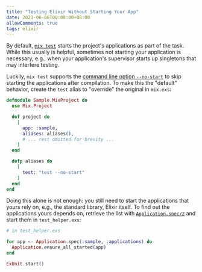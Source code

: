```yaml
---
title: "Testing Elixir Without Starting Your App"
date: 2021-06-06T00:08:00+08:00
allowComments: true
tags: elixir
---
```


By default, [`mix test`][mix-test] starts the project's applications as
part of the task. While this usually is helpful, sometimes not starting
your application is necessary, e.g., when your application's supervisor
starts up singletons that may interfere testing.

Luckily, `mix test` supports the [command line option `--no-start`][clo] to
skip starting the applications after compilation. To make this the "default"
behavior, create the `test` alias to "override" the original in `mix.exs`:

```elixir {linenos=table, hl_lines=[7,14]}
defmodule Sample.MixProject do
  use Mix.Project

  def project do
    [
      app: :sample,
      aliases: aliases(),
      # ... rest omitted for brevity ...
    ]
  end

  defp aliases do
    [
      test: "test --no-start"
    ]
  end
end
```

Doing this alone is not enough: you still need to start the applications that
yours rely on, e.g., the standard library, Elixir itself. To find out the
applications yours depends on, retrieve the list with
[`Application.spec/2`][app-spec] and start them in `test_helper.exs`:

```elixir {linenos=table}
# in test_helper.exs

for app <- Application.spec(:sample, :applications) do
  Application.ensure_all_started(app)
end

ExUnit.start()
```


[mix-test]: https://hexdocs.pm/mix/Mix.Tasks.Test.html
[clo]: https://hexdocs.pm/mix/Mix.Tasks.Test.html#module-command-line-options
[app-spec]: https://hexdocs.pm/elixir/Application.html#spec/2
